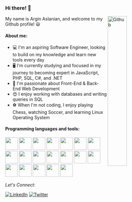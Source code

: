 ### Hi there! :wave:

<img width="35%" align="right" alt="Github" src="https://user-images.githubusercontent.com/48678280/88862734-4903af80-d201-11ea-968b-9c939d88a37c.gif" />

My name is Argin Aslanian, and welcome to my Github profile! :smiley:

#### About me:

- :computer: I'm an aspiring Software Engineer, looking to build on my knowledge and learn new tools every day
- :desktop_computer: I'm currently studying and focused in my journey to becoming expert in JavaScript, PHP, SQL, C#, and .NET
- :100: I'm passionate about Front-End & Back-End Web Development
- :heart_eyes: I enjoy working with databases and writing queries in SQL
- :soccer: When I'm not coding, I enjoy playing Chess, watching Soccer, and learning Linux Operating System

#### Programming languages and tools:

<div style="display: inline;">

<img src="https://cdn.jsdelivr.net/gh/devicons/devicon/icons/html5/html5-plain-wordmark.svg" height="40" width="40"/>
<img src="https://cdn.jsdelivr.net/gh/devicons/devicon/icons/css3/css3-plain-wordmark.svg" height="40" width="40"/>
<img src="https://cdn.jsdelivr.net/gh/devicons/devicon/icons/javascript/javascript-original.svg" height="40" width="40"/>
<img src="https://cdn.jsdelivr.net/gh/devicons/devicon/icons/php/php-plain.svg" height="40" width="40"/>
<img src="https://cdn.jsdelivr.net/gh/devicons/devicon/icons/java/java-original-wordmark.svg" height="40" width="40"/>
<img src="https://cdn.jsdelivr.net/gh/devicons/devicon/icons/python/python-original.svg" height="40" width="40"/>
<img src="https://cdn.jsdelivr.net/gh/devicons/devicon/icons/jquery/jquery-plain-wordmark.svg" height="40" width="40"/>
<img src="https://cdn.jsdelivr.net/gh/devicons/devicon/icons/csharp/csharp-original.svg" height="40" width="40"/>
<img src="https://cdn.jsdelivr.net/gh/devicons/devicon/icons/mysql/mysql-original-wordmark.svg" height="40" width="40"/>
<img src="https://cdn.jsdelivr.net/gh/devicons/devicon/icons/vscode/vscode-original.svg" height="40" width="40"/>
<img src="https://cdn.jsdelivr.net/gh/devicons/devicon/icons/bootstrap/bootstrap-original-wordmark.svg" height="40" width="40"/>
<img src="https://cdn.jsdelivr.net/gh/devicons/devicon/icons/github/github-original.svg" height="40" width="40"/>
<img src="https://cdn.jsdelivr.net/gh/devicons/devicon/icons/git/git-plain-wordmark.svg" height="40" width="40"/>
<img src="https://cdn.jsdelivr.net/gh/devicons/devicon/icons/linux/linux-original.svg" height="40" width="40"/>
<img src="https://cdn.jsdelivr.net/gh/devicons/devicon/icons/vim/vim-original.svg" height="40" width="40"/>
<img src="https://cdn.jsdelivr.net/gh/devicons/devicon/icons/django/django-plain-wordmark.svg" height="40" width="40"/>
<img src="https://cdn.jsdelivr.net/gh/devicons/devicon/icons/vuejs/vuejs-original-wordmark.svg" height="40" width="40"/>
<img src="https://cdn.jsdelivr.net/gh/devicons/devicon/icons/drupal/drupal-plain-wordmark.svg" height="40" width="40"/>
<img src="https://cdn.jsdelivr.net/gh/devicons/devicon/icons/laravel/laravel-plain-wordmark.svg" height="40" width="40"/>

          
</div>

<br>

<div align="left">

<i>Let's Connect:</i><br>

<a href="https://www.linkedin.com/in/arginaslanian/" target="_blank"><img src="https://img.shields.io/badge/LinkedIn-%230077B5.svg?&style=flat-square&logo=linkedin&logoColor=white" alt="LinkedIn"></a>
<a href="https://twitter.com/ArginAslanian" target="_blank"><img src="https://img.shields.io/badge/-Twitter-1da1f2?style=flat-square&labelColor=1da1f2&logo=twitter&logoColor=white" alt="Twitter"></a>

</div>

